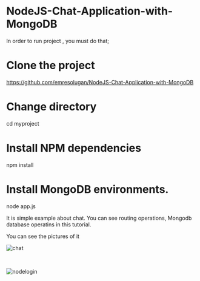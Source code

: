 # NodeJS-Chat-Application-with-MongoDB


In order to run project , you must do that;



# Clone the project
https://github.com/emresolugan/NodeJS-Chat-Application-with-MongoDB

# Change directory
cd myproject

# Install NPM dependencies
npm install

# Install MongoDB environments.

node app.js


It is simple example about chat. You can see routing operations, Mongodb database operatins in this tutorial.

You can see the pictures of it


![chat](https://user-images.githubusercontent.com/12279132/31764823-06bea05e-b4cb-11e7-876d-9feea02397aa.png)

<br>

![nodelogin](https://user-images.githubusercontent.com/12279132/31764824-06e19924-b4cb-11e7-8b8d-eb71d5c52b8b.png)
